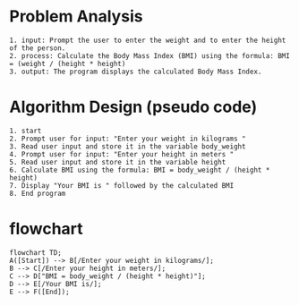 # Problem Analysis
    1. input: Prompt the user to enter the weight and to enter the height of the person.
    2. process: Calculate the Body Mass Index (BMI) using the formula: BMI = (weight / (height * height)
    3. output: The program displays the calculated Body Mass Index.

# Algorithm Design (pseudo code)
    1. start
    2. Prompt user for input: "Enter your weight in kilograms "
    3. Read user input and store it in the variable body_weight
    4. Prompt user for input: "Enter your height in meters "
    5. Read user input and store it in the variable height
    6. Calculate BMI using the formula: BMI = body_weight / (height * height)
    7. Display "Your BMI is " followed by the calculated BMI
    8. End program
# flowchart

```mermaid
flowchart TD;
A([Start]) --> B[/Enter your weight in kilograms/];
B --> C[/Enter your height in meters/];
C --> D["BMI = body_weight / (height * height)"];
D --> E[/Your BMI is/];
E --> F([End]);
```
